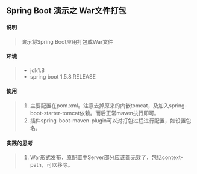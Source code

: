 ## Spring Boot 演示之 War文件打包

#### 说明
>演示将Spring Boot应用打包成War文件

#### 环境
> * jdk1.8 
> * spring boot 1.5.8.RELEASE

#### 使用

> 1. 主要配置在pom.xml。注意去掉原来的内嵌tomcat，及加入spring-boot-starter-tomcat依赖。而后正常maven执行即可。
> 2. 插件spring-boot-maven-plugin可以对打包过程进行配置，如设置包名。

#### 实践的思考
> 1. War形式发布，原配置中Server部分应该都无效了，包括context-path，可以移除。



